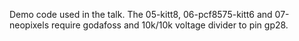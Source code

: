 Demo code used in the talk.
The 05-kitt8, 06-pcf8575-kitt6 and 07-neopixels require godafoss and 10k/10k voltage divider to pin gp28. 
